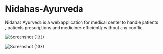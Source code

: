 # Nidahas-Ayurveda

 
Nidahas Ayurveda is a web application for medical center to handle patients , patients prescriptions and medicines efficiently without any conflict



![Screenshot (132)](https://github.com/nisaldenuka/Nidahas-Ayurveda/assets/134727014/9d36348f-1fbe-4ffd-b856-055f8c4ba63c)

![Screenshot (133)](https://github.com/nisaldenuka/Nidahas-Ayurveda/assets/134727014/8660fccf-08d9-4c3e-b779-a0f46c106fc6)
